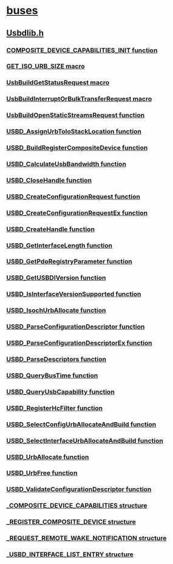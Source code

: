 # [buses](../_buses/index.md)
## [Usbdlib.h](index.md)
### [COMPOSITE_DEVICE_CAPABILITIES_INIT function](../usbdlib/nf-usbdlib-composite_device_capabilities_init.md)
### [GET_ISO_URB_SIZE macro](../usbdlib/nf-usbdlib-get_iso_urb_size.md)
### [UsbBuildGetStatusRequest macro](../usbdlib/nf-usbdlib-usbbuildgetstatusrequest.md)
### [UsbBuildInterruptOrBulkTransferRequest macro](../usbdlib/nf-usbdlib-usbbuildinterruptorbulktransferrequest.md)
### [UsbBuildOpenStaticStreamsRequest function](../usbdlib/nf-usbdlib-usbbuildopenstaticstreamsrequest.md)
### [USBD_AssignUrbToIoStackLocation function](../usbdlib/nf-usbdlib-usbd_assignurbtoiostacklocation.md)
### [USBD_BuildRegisterCompositeDevice function](../usbdlib/nf-usbdlib-usbd_buildregistercompositedevice.md)
### [USBD_CalculateUsbBandwidth function](../usbdlib/nf-usbdlib-usbd_calculateusbbandwidth.md)
### [USBD_CloseHandle function](../usbdlib/nf-usbdlib-usbd_closehandle.md)
### [USBD_CreateConfigurationRequest function](../usbdlib/nf-usbdlib-usbd_createconfigurationrequest.md)
### [USBD_CreateConfigurationRequestEx function](../usbdlib/nf-usbdlib-usbd_createconfigurationrequestex.md)
### [USBD_CreateHandle function](../usbdlib/nf-usbdlib-usbd_createhandle.md)
### [USBD_GetInterfaceLength function](../usbdlib/nf-usbdlib-usbd_getinterfacelength.md)
### [USBD_GetPdoRegistryParameter function](../usbdlib/nf-usbdlib-usbd_getpdoregistryparameter.md)
### [USBD_GetUSBDIVersion function](../usbdlib/nf-usbdlib-usbd_getusbdiversion.md)
### [USBD_IsInterfaceVersionSupported function](../usbdlib/nf-usbdlib-usbd_isinterfaceversionsupported.md)
### [USBD_IsochUrbAllocate function](../usbdlib/nf-usbdlib-usbd_isochurballocate.md)
### [USBD_ParseConfigurationDescriptor function](../usbdlib/nf-usbdlib-usbd_parseconfigurationdescriptor.md)
### [USBD_ParseConfigurationDescriptorEx function](../usbdlib/nf-usbdlib-usbd_parseconfigurationdescriptorex.md)
### [USBD_ParseDescriptors function](../usbdlib/nf-usbdlib-usbd_parsedescriptors.md)
### [USBD_QueryBusTime function](../usbdlib/nf-usbdlib-usbd_querybustime.md)
### [USBD_QueryUsbCapability function](../usbdlib/nf-usbdlib-usbd_queryusbcapability.md)
### [USBD_RegisterHcFilter function](../usbdlib/nf-usbdlib-usbd_registerhcfilter.md)
### [USBD_SelectConfigUrbAllocateAndBuild function](../usbdlib/nf-usbdlib-usbd_selectconfigurballocateandbuild.md)
### [USBD_SelectInterfaceUrbAllocateAndBuild function](../usbdlib/nf-usbdlib-usbd_selectinterfaceurballocateandbuild.md)
### [USBD_UrbAllocate function](../usbdlib/nf-usbdlib-usbd_urballocate.md)
### [USBD_UrbFree function](../usbdlib/nf-usbdlib-usbd_urbfree.md)
### [USBD_ValidateConfigurationDescriptor function](../usbdlib/nf-usbdlib-usbd_validateconfigurationdescriptor.md)
### [_COMPOSITE_DEVICE_CAPABILITIES structure](../usbdlib/ns-usbdlib-_composite_device_capabilities.md)
### [_REGISTER_COMPOSITE_DEVICE structure](../usbdlib/ns-usbdlib-_register_composite_device.md)
### [_REQUEST_REMOTE_WAKE_NOTIFICATION structure](../usbdlib/ns-usbdlib-_request_remote_wake_notification.md)
### [_USBD_INTERFACE_LIST_ENTRY structure](../usbdlib/ns-usbdlib-_usbd_interface_list_entry.md)
